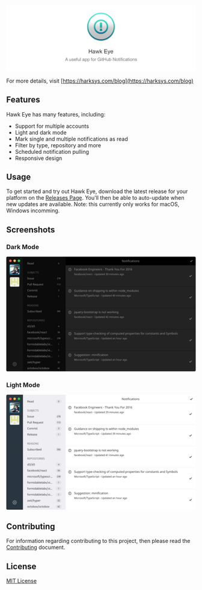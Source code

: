 ![](./.github/banner.png?raw=true)

For more details, visit [https://harksys.com/blog](https://harksys.com/blog)

## Features

Hawk Eye has many features, including:

- Support for multiple accounts
- Light and dark mode
- Mark single and multiple notifications as read
- Filter by type, repository and more
- Scheduled notification pulling
- Responsive design

## Usage

To get started and try out Hawk Eye, download the latest release for your platform on the [Releases Page](https://github.com/harksys/hawkeye/releases). You'll then be able to auto-update when new updates are available. Note: this currently only works for macOS, Windows incomming.

## Screenshots

### Dark Mode

![](./.github/dark.png?raw=true)

### Light Mode

![](./.github/light.png?raw=true)

## Contributing

For information regarding contributing to this project, then please read the [Contributing](./CONTRIBUTING.md) document.

## License

[MIT License](./LICENSE.md)